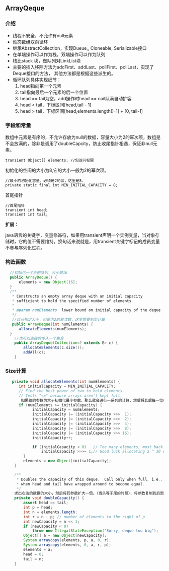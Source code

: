 ## ArrayQeque

### 介绍

- 线程不安全，不允许有null元素
- 动态数组双向循环
- 继承AbstractCollection，实现Dueue,, Cloneable, Serializable接口
- 在单端操作可以作为栈，双端操作可以作为队列
- 栈比stack 块，做队列对LinkList块
- 主要的插入移除方法为addFirst、addLast、pollFirst、pollLast，实现了Deque接口的方法，
  其他方法都是根据这些派生的。
- 循环队列具体实现细节：
  1. head指向第一个元素
  2. tail指向最后一个元素的后一个位置
  3. head == tail为空，add操作时head == nail队满自动扩容
  4. head < tail，下标区间[head,tail - 1]
  5. head > tail，下标区间[head,elements.length()-1] + [0, tail-1]

### 字段和常量

数组中元素是有序的，不允许存放为null的数据，容量大小为2的幂次项，数组是不会放满的，除非是调用了doubleCapcity，防止收尾指针相遇，保证非null元素。

```
transient Object[] elements; //包访问权限
```

初始化的空间的大小为8,它的大小一般为2的幂次项。

```
//最小的初始化容量。必须是2的幂，这里是8.
private static final int MIN_INITIAL_CAPACITY = 8;
```

首尾指针

```
//首尾指针
transient int head;
transient int tail;
```

**扩展：**

java语言的关键字，变量修饰符，如果用transient声明一个实例变量，当对象存储时，它的值不需要维持。换句话来说就是，用transient关键字标记的成员变量不参与序列化过程。 



### 构造函数

```java
  //初始化一个空的队列，大小是16
  public ArrayDeque() {
      elements = new Object[16];
  }
  /**
   * Constructs an empty array deque with an initial capacity
   * sufficient to hold the specified number of elements.
   *
   * @param numElements  lower bound on initial capacity of the deque
   */
   //自己指定大小，但是为2的幂次数，这里需要机型计算   
   public ArrayDeque(int numElements) {
      allocateElements(numElements);
  }
	//也可以直接的传入一个集合
    public ArrayDeque(Collection<? extends E> c) {
        allocateElements(c.size());
        addAll(c);
    }
```

### Size计算

```java
   private void allocateElements(int numElements) {
      int initialCapacity = MIN_INITIAL_CAPACITY;
      // Find the best power of two to hold elements.
      // Tests "<=" because arrays aren't kept full.
       如果给的参数为大于初始化最小参数，那么就会进行一系列的计算，然后将其后每一位都为1，然后在加上个1，最高位变为1，其他变为0.
      if (numElements >= initialCapacity) {
            initialCapacity = numElements;
            initialCapacity |= (initialCapacity >>>  1);
            initialCapacity |= (initialCapacity >>>  2);
            initialCapacity |= (initialCapacity >>>  4);
            initialCapacity |= (initialCapacity >>>  8);
            initialCapacity |= (initialCapacity >>> 16);
            initialCapacity++;

            if (initialCapacity < 0)   // Too many elements, must back off
                initialCapacity >>>= 1;// Good luck allocating 2 ^ 30 elements
        }
        elements = new Object[initialCapacity];
    }

    /**
     * Doubles the capacity of this deque.  Call only when full, i.e.,
     * when head and tail have wrapped around to become equal.
     */
	求出右边的数据的大小，然后将其参数扩大一倍，（当头等于尾的时候），将参数复制到后面的数组里面，
    private void doubleCapacity() {
        assert head == tail;
        int p = head;
        int n = elements.length;
        int r = n - p; // number of elements to the right of p
        int newCapacity = n << 1;
        if (newCapacity < 0)
            throw new IllegalStateException("Sorry, deque too big");
        Object[] a = new Object[newCapacity];
        System.arraycopy(elements, p, a, 0, r);
        System.arraycopy(elements, 0, a, r, p);
        elements = a;
        head = 0;
        tail = n;
    }
```





























